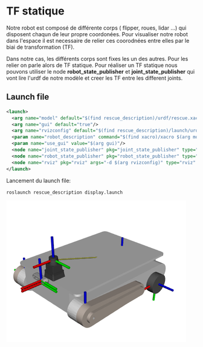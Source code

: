 # TF statique


Notre robot est composé de différente corps ( flipper, roues, lidar ...) qui disposent chaqun de leur propre coordonées. Pour visualiser notre robot dans l'espace il est necessaire de relier ces coorodnées entre elles par le biai de transformation (TF).

Dans notre cas, les différents corps sont fixes les un des autres. Pour les relier on parle alors de TF statique.
Pour réaliser un TF statique nous pouvons utiliser le node **robot_state_publisher** et **joint_state_publisher** qui vont lire l'urdf de notre modèle et creer les TF entre les different joints.

## Launch file

``` xml
<launch>
  <arg name="model" default="$(find rescue_description)/urdf/rescue.xacro"/>
  <arg name="gui" default="true"/>
  <arg name="rvizconfig" default="$(find rescue_description)/launch/urdf.rviz"/>
  <param name="robot_description" command="$(find xacro)/xacro $(arg model)"/>
  <param name="use_gui" value="$(arg gui)"/>
  <node name="joint_state_publisher" pkg="joint_state_publisher" type="joint_state_publisher"/>
  <node name="robot_state_publisher" pkg="robot_state_publisher" type="robot_state_publisher"/>
  <node name="rviz" pkg="rviz" args="-d $(arg rvizconfig)" type="rviz" required="true"/>
</launch>
```

Lancement du launch file:

    roslaunch rescue_description display.launch 



![Image title](images/URDF/8.png)



